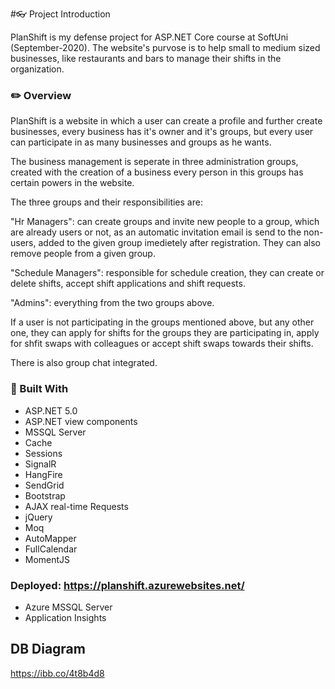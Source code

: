 #👓 Project Introduction

PlanShift is my defense project for ASP.NET Core course at SoftUni (September-2020). The website's purvose is to help small to medium sized businesses, like restaurants and bars to manage their shifts in the organization.

### ✏️ Overview
PlanShift is a website in which a user can create a profile and further create businesses, every business has it's owner and it's groups, but every user can participate in as many businesses and groups as he wants. 

The business management is seperate in three administration groups, created with the creation of a business every person in this groups has certain powers in the website. 

The three groups and their responsibilities are:


"Hr Managers": can create groups and invite new people to a group, which are already users or not, as an automatic invitation email is send to the non-users, added to the given group imedietely after registration. They can also remove people from a given group. 


"Schedule Managers": responsible for schedule creation, they can create or delete shifts, accept shift applications and shift requests.


"Admins": everything from the two groups above.


If a user is not participating in the groups mentioned above, but any other one, they can apply for shifts for the groups they are participating in, apply for shfit swaps with colleagues or accept shift swaps towards their shifts.


There is also group chat integrated.


### 🔨 Built With
- ASP.NET 5.0
- ASP.NET view components
- MSSQL Server
- Cache
- Sessions
- SignalR
- HangFire
- SendGrid
- Bootstrap
- AJAX real-time Requests
- jQuery
- Moq
- AutoMapper
- FullCalendar
- MomentJS


### Deployed: https://planshift.azurewebsites.net/
- Azure MSSQL Server
- Application Insights

## DB Diagram

https://ibb.co/4t8b4d8



